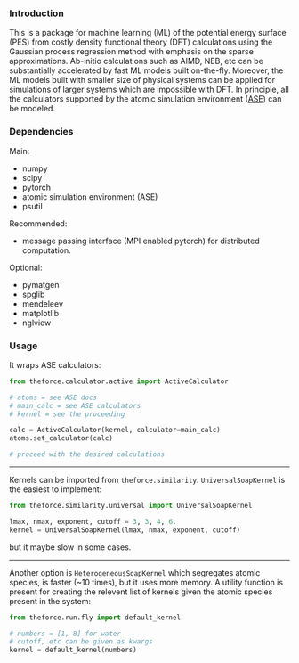 <!-- #region -->
### Introduction
This is a package for machine learning (ML) of the potential energy surface (PES)
from costly density functional theory (DFT) calculations using the Gaussian process 
regression method with emphasis on the sparse approximations.
Ab-initio calculations such as AIMD, NEB, etc can be substantially accelerated by 
fast ML models built on-the-fly.
Moreover, the ML models built with smaller size of physical systems can be applied
for simulations of larger systems which are impossible with DFT.
In principle, all the calculators supported by the atomic simulation environment 
([ASE](https://wiki.fysik.dtu.dk/ase/)) can be modeled.


### Dependencies
Main:
* numpy 
* scipy
* pytorch
* atomic simulation environment (ASE)
* psutil

Recommended: 
* message passing interface (MPI enabled pytorch) for distributed computation.

Optional:
* pymatgen 
* spglib 
* mendeleev 
* matplotlib
* nglview


### Usage
It wraps ASE calculators:

```python
from theforce.calculator.active import ActiveCalculator

# atoms = see ASE docs
# main_calc = see ASE calculators
# kernel = see the proceeding

calc = ActiveCalculator(kernel, calculator=main_calc)
atoms.set_calculator(calc)

# proceed with the desired calculations
```

---

Kernels can be imported from `theforce.similarity`.
`UniversalSoapKernel` is the easiest to implement:
```python
from theforce.similarity.universal import UniversalSoapKernel

lmax, nmax, exponent, cutoff = 3, 3, 4, 6.
kernel = UniversalSoapKernel(lmax, nmax, exponent, cutoff)
```
but it maybe slow in some cases. 

---

Another option is `HeterogeneousSoapKernel` which segregates atomic species, 
is faster (~10 times), but it uses more memory.
A utility function is present for creating the relevent list of kernels given 
the atomic species present in the system:
```python
from theforce.run.fly import default_kernel

# numbers = [1, 8] for water
# cutoff, etc can be given as kwargs
kernel = default_kernel(numbers) 
```
<!-- #endregion -->
